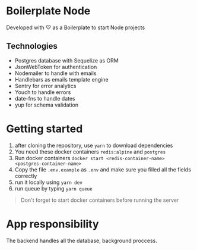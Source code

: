 # Boilerplate Node

Developed with ♡ as a Boilerplate to start Node projects

## Technologies

- Postgres database with Sequelize as ORM
- JsonWebToken for authentication
- Nodemailer to handle with emails
- Handlebars as emails template engine
- Sentry for error analytics
- Youch to handle errors
- date-fns to handle dates
- yup for schema validation

# Getting started

1. after cloning the repository, use `yarn` to download dependencies
2. You need these docker containers `redis:alpine` and `postgres`
3. Run docker containers `docker start <redis-container-name> <postgres-container-name>`
4. Copy the file `.env.example` as `.env` and make sure you filled all the fields correctly
5. run it locally using `yarn dev`
6. run queue by typing `yarn queue`

> Don't forget to start docker containers before running the server

# App responsibility

The backend handles all the database, background proccess.
